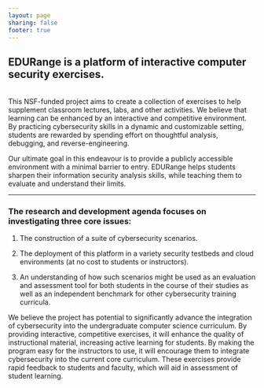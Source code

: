 ```yaml
---
layout: page
sharing: false
footer: true
---
```


## EDURange is a platform of interactive computer security exercises.
<br />
This NSF-funded project aims to create a collection of exercises to help supplement classroom lectures, labs, and other activities. We believe that learning can be enhanced by an interactive and competitive environment. By practicing cybersecurity skills in a dynamic and customizable setting, students are rewarded by spending effort on thoughtful analysis, debugging, and reverse-engineering.

Our ultimate goal in this endeavour is to provide a publicly accessible environment with a minimal barrier to entry. EDURange helps students sharpen their information security analysis skills, while teaching them to evaluate and understand their limits.

***

### The research and development agenda focuses on investigating three core issues: 

1. The construction of a suite of cybersecurity scenarios. 

2. The deployment of this platform in a variety security testbeds and cloud environments (at no cost to students or instructors).

3. An understanding of how such scenarios might be used as an evaluation and assessment tool for both students in the course of their studies as well as an independent benchmark for other cybersecurity training curricula.

We believe the project has potential to significantly advance the integration of cybersecurity into the undergraduate computer science curriculum. By providing interactive, competitive exercises, it will enhance the quality of instructional material, increasing active learning for students. By making the program easy for the instructors to use, it will encourage them to integrate cybersecurity into the current core curriculum. These exercises provide rapid feedback to students and faculty, which will aid in assessment of student learning.

